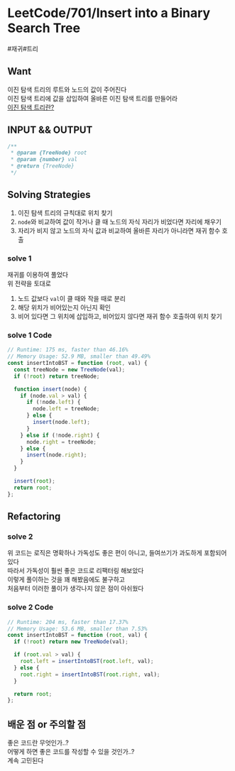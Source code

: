 # LeetCode/701/Insert into a Binary Search Tree

#재귀#트리

## Want

이진 탐색 트리의 루트와 노드의 값이 주어진다  
이진 탐색 트리에 값을 삽입하여 올바른 이진 탐색 트리를 만들어라  
[이진 탐색 트리란?](https://github.com/Collection50/Algorithm-DataStructrue/blob/master/Tree.md)

## INPUT && OUTPUT

```js
/**
 * @param {TreeNode} root
 * @param {number} val
 * @return {TreeNode}
 */
```

## Solving Strategies

1. 이진 탐색 트리의 규칙대로 위치 찾기
2. `node`와 비교하여 값이 작거나 클 때 노드의 자식 자리가 비었다면 자리에 채우기
3. 자리가 비지 않고 노드의 자식 값과 비교하여 올바른 자리가 아니라면 재귀 함수 호출

### solve 1

재귀를 이용하여 풀었다  
위 전략을 토대로

1. 노드 값보다 `val`이 클 때와 작을 때로 분리
2. 해당 위치가 비어있는지 아닌지 확인
3. 비어 있다면 그 위치에 삽입하고, 비어있지 않다면 재귀 함수 호출하여 위치 찾기

### solve 1 Code

```js
// Runtime: 175 ms, faster than 46.16%
// Memory Usage: 52.9 MB, smaller than 49.49%
const insertIntoBST = function (root, val) {
  const treeNode = new TreeNode(val);
  if (!root) return treeNode;

  function insert(node) {
    if (node.val > val) {
      if (!node.left) {
        node.left = treeNode;
      } else {
        insert(node.left);
      }
    } else if (!node.right) {
      node.right = treeNode;
    } else {
      insert(node.right);
    }
  }

  insert(root);
  return root;
};
```

## Refactoring

### solve 2

위 코드는 로직은 명확하나 가독성도 좋은 편이 아니고, 들여쓰기가 과도하게 포함되어 있다  
따라서 가독성이 훨씬 좋은 코드로 리팩터링 해보았다  
이렇게 풀이하는 것을 꽤 해봤음에도 불구하고  
처음부터 이러한 풀이가 생각나지 않은 점이 아쉬웠다

### solve 2 Code

```js
// Runtime: 204 ms, faster than 17.37%
// Memory Usage: 53.6 MB, smaller than 7.53%
const insertIntoBST = function (root, val) {
  if (!root) return new TreeNode(val);

  if (root.val > val) {
    root.left = insertIntoBST(root.left, val);
  } else {
    root.right = insertIntoBST(root.right, val);
  }

  return root;
};
```

## 배운 점 or 주의할 점

좋은 코드란 무엇인가..?  
어떻게 하면 좋은 코드를 작성할 수 있을 것인가..?  
계속 고민된다
